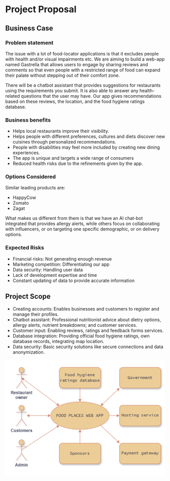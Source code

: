 # Project Proposal

## Business Case

### Problem statement
The issue with a lot of food-locator applications is that it excludes people with health and/or visual impairments etc. We are aiming to build a web-app named Gastrella that allows users to engage by sharing reviews and comments so that even people with a restricted range of food can expand their palate without stepping out of their comfort zone. 

There will be a chatbot assistant that provides suggestions for restaurants using the requirements you submit. It is also able to answer any health-related questions that the user may have. Our app gives recommendations based on these reviews, the location, and the food hygiene ratings database.

### Business benefits
- Helps local restaurants improve their visibility.
- Helps people with different preferences, cultures and diets discover new cuisines through personalized recommendations.
- People with disabilities may feel more included by creating new dining experiences.
- The app is unique and targets a wide range of consumers
- Reduced health risks due to the refinements given by the app. 


### Options Considered
Similar leading products are:
- HappyCow
- Zomato
- Zagat

What makes us different from them is that we have an AI chat-bot integrated that provides allergy alerts, while others focus on collaborating with influencers, or on targeting one specific demographic, or on delivery options.

### Expected Risks
- Financial risks: Not generating enough revenue
- Marketing competition: Differentiating our app
- Data security: Handling user data
- Lack of development expertise and time
- Constant updating of data to provide accurate information


## Project Scope
- Creating accounts: Enables businesses and customers to register and manage their profiles.
- Chatbot assistant: Professional nutritionist advice about dietry options, allergy alerts, nutrient breakdowns; and customer services.
- Customer input: Enabling reviews, ratings and feedback forms services.
- Database integration: Providing official food hygiene ratings, own database records, integrating map location.
- Data security: Basic security solutions like secure connections and data anonymization.



![Insert your Context Diagram Here](images/contextdiagram.png)
